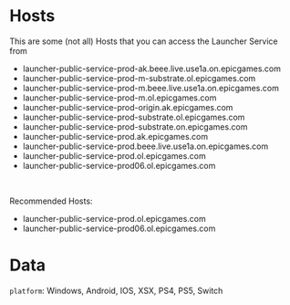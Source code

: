 # Hosts

This are some (not all) Hosts that you can access the Launcher Service from

- launcher-public-service-prod-ak.beee.live.use1a.on.epicgames.com
- launcher-public-service-prod-m-substrate.ol.epicgames.com
- launcher-public-service-prod-m.beee.live.use1a.on.epicgames.com
- launcher-public-service-prod-m.ol.epicgames.com
- launcher-public-service-prod-origin.ak.epicgames.com
- launcher-public-service-prod-substrate.ol.epicgames.com
- launcher-public-service-prod-substrate.on.epicgames.com
- launcher-public-service-prod.ak.epicgames.com
- launcher-public-service-prod.beee.live.use1a.on.epicgames.com
- launcher-public-service-prod.ol.epicgames.com
- launcher-public-service-prod06.ol.epicgames.com

<br/>

Recommended Hosts:

- launcher-public-service-prod.ol.epicgames.com
- launcher-public-service-prod06.ol.epicgames.com

# Data

`platform`: Windows, Android, IOS, XSX, PS4, PS5, Switch
